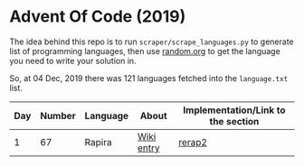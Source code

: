 # Advent Of Code (2019)

The idea behind this repo is to run `scraper/scrape_languages.py` to generate list of programming languages, then use [random.org](https://random.org) to get the language you need to write your solution in.

So, at 04 Dec, 2019 there was 121 languages fetched into the `language.txt` list.

| Day | Number | Language | About | Implementation/Link to the section |
|---|---|---|---|---|
| 1 | 67 | Rapira | [Wiki entry](https://en.wikipedia.org/wiki/Rapira) | [rerap2](https://github.com/freeduke33/rerap2) |

